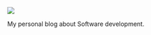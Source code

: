 ![](https://github.com/joostmeijles/blog/workflows/ci/badge.svg)

My personal blog about Software development.

